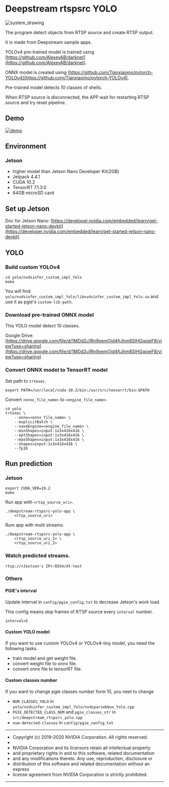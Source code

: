 # Deepstream rtspsrc YOLO

<img src="https://raw.githubusercontent.com/ryokubozono/deepstream-rtspsrc-yolo/main/system_drawing.png" alt="system_drawing" title="system_drawing">

The program detect objects from RTSP source and create RTSP output.

It is made from Deepstream sample apps.

YOLOv4 pre-trained model is trained using [https://github.com/AlexeyAB/darknet](https://github.com/AlexeyAB/darknet).

ONNX model is created using [https://github.com/Tianxiaomo/pytorch-YOLOv4](https://github.com/Tianxiaomo/pytorch-YOLOv4).

Pre-trained model detects 10 classes of shells.

When RTSP source is disconnected, the APP wait for restarting RTSP source and try reset pipeline.

## Demo

[![demo](http://img.youtube.com/vi/t9wc6LU26wg/0.jpg)](http://www.youtube.com/watch?v=t9wc6LU26wg "demo")

## Environment

### Jetson

- higher model than Jetson Nano Developer Kit(2GB)
- Jetpack 4.4.1
- CUDA 10.2
- TensorRT 7.1.3.0
- 64GB microSD card

## Set up Jetson 

Doc for Jetson Nano: [https://developer.nvidia.com/embedded/learn/get-started-jetson-nano-devkit](https://developer.nvidia.com/embedded/learn/get-started-jetson-nano-devkit)

## YOLO

### Build custom YOLOv4

```
cd yolo/nvdsinfer_custom_impl_Yolo
make
```

You will find `yolo/nvdsinfer_custom_impl_Yolo/libnvdsinfer_custom_impl_Yolo.so` and use it as pgie's `custom-lib-path`.

### Download pre-trained ONNX model

This YOLO model detect 10 classes.

Google Drive: [https://drive.google.com/file/d/1MDd2u1Rn9xemOjd4fjJhm8SIHGqoieF8/view?usp=sharing](https://drive.google.com/file/d/1MDd2u1Rn9xemOjd4fjJhm8SIHGqoieF8/view?usp=sharing)

### Convert ONNX model to TensorRT model

Set path to `trtexec`.

```
export PATH=/usr/local/cuda-10.2/bin:/usr/src/tensorrt/bin:$PATH
```

Convert `<onnx_file_name>` to `<engine_file_name>`.

```
cd yolo
trtexec \
    --onnx=<onnx_file_name> \
    --explicitBatch \
    --saveEngine=<engine_file_name> \
    --minShapes=input:1x3x416x416 \
    --optShapes=input:1x3x416x416 \
    --maxShapes=input:1x3x416x416 \
    --shapes=input:1x3x416x416 \
    --fp16
```

## Run prediction

### Jetson

```
export CUDA_VER=10.2
make
```

Run app with `<rtsp_source_uri>`.

```
./deepstream-rtspsrc-yolo-app \
    <rtsp_source_uri>
```

Rum app with multi streams.

```
./deepstream-rtspsrc-yolo-app \
    <rtsp_source_uri_1> \
    <rtsp_source_uri_2>
```

### Watch predicted streams.

`rtsp://<Jestson's IP>:8554/dt-test`

### Others

#### PGIE's interval

Update interval in `config/pgie_config.txt` to decrease Jetson's work load.

This config means skip frames of RTSP source every `interval` number.

```
interval=5
```

#### Custom YOLO model

If you want to use custom YOLOv4 or YOLOv4-tiny model, you need the following tasks.

- train model and get weight file.
- convert weight file to onnx file.
- convert onnx file to tensorRT file.

#### Custom classes number

If you want to change pgie classes number form 10, you neet to change 

- `NUM_CLASSES_YOLO` in `yolo/nvdsinfer_custom_impl_Yolo/nvdsparsebbox_Yolo.cpp`
- `PGIE_DETECTED_CLASS_NUM` and `pgie_classes_str` in `src/deepstream_rtspsrc_yolo.cpp`
- `num-detected-classes` in `config/pgie_config.txt`

*****************************************************************************
* Copyright (c) 2019-2020 NVIDIA Corporation.  All rights reserved.
*
* NVIDIA Corporation and its licensors retain all intellectual property
* and proprietary rights in and to this software, related documentation
* and any modifications thereto.  Any use, reproduction, disclosure or
* distribution of this software and related documentation without an express
* license agreement from NVIDIA Corporation is strictly prohibited.
*****************************************************************************
